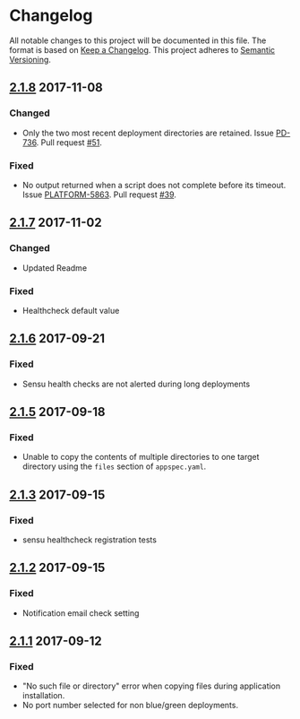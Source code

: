 # Changelog

All notable changes to this project will be documented in this file. The format is based on [Keep a Changelog](http://keepachangelog.com/en/1.0.0/).
This project adheres to [Semantic Versioning](http://semver.org/spec/v2.0.0.html).

## [2.1.8] 2017-11-08

### Changed

- Only the two most recent deployment directories are retained. Issue [PD-736]. Pull request [#51].

### Fixed

- No output returned when a script does not complete before its timeout. Issue [PLATFORM-5863]. Pull request [#39].

## [2.1.7] 2017-11-02

### Changed
- Updated Readme

### Fixed
- Healthcheck default value

## [2.1.6] 2017-09-21

### Fixed
- Sensu health checks are not alerted during long deployments

## [2.1.5] 2017-09-18

### Fixed
- Unable to copy the contents of multiple directories to one target directory using the `files` section of `appspec.yaml`.

## [2.1.3] 2017-09-15

### Fixed
- sensu healthcheck registration tests

## [2.1.2] 2017-09-15

### Fixed
- Notification email check setting

## [2.1.1] 2017-09-12

### Fixed
- "No such file or directory" error when copying files during application installation.
- No port number selected for non blue/green deployments.

[Unreleased]: https://github.com/trainline/consul-deployment-agent/compare/2.1.8...HEAD
[2.1.8]: https://github.com/trainline/consul-deployment-agent/compare/2.1.7...2.1.8
[2.1.7]: https://github.com/trainline/consul-deployment-agent/compare/2.1.6...2.1.7
[2.1.6]: https://github.com/trainline/consul-deployment-agent/compare/2.1.5...2.1.6
[2.1.5]: https://github.com/trainline/consul-deployment-agent/compare/2.1.4...2.1.5
[2.1.4]: https://github.com/trainline/consul-deployment-agent/compare/2.1.3...2.1.4
[2.1.3]: https://github.com/trainline/consul-deployment-agent/compare/2.1.2...2.1.3
[2.1.2]: https://github.com/trainline/consul-deployment-agent/compare/2.1.1...2.1.2
[2.1.1]: https://github.com/trainline/consul-deployment-agent/compare/2.1.0...2.1.1

[#51]: https://github.com/trainline/consul-deployment-agent/pull/51
[#39]: https://github.com/trainline/consul-deployment-agent/pull/39

[PLATFORM-5863]: https://jira.thetrainline.com/browse/PLATFORM-5863
[PD-736]: https://jira.thetrainline.com/browse/PD-736
